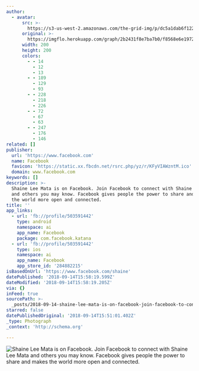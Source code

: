 ```yaml
---
author:
  - avatar:
      src: >-
        https://s3-us-west-2.amazonaws.com/the-grid-img/p/dc5a1dab6f122f0e4aef0251e592b21296567644.jpg
      original: >-
        https://imgflo.herokuapp.com/graph/2b2431f8e7ba7b0/f8568e6e19722c5aba2ea2e5f3529c35/noop.jpg?input=https%3A%2F%2Fscontent-iad3-1.xx.fbcdn.net%2Fv%2Ft1.0-1%2Fp200x200%2F22893993_10155266422086443_4432314865358964463_n.jpg%3F_nc_cat%3D0%26oh%3Deef30f4f058e17a6bd87e1388b09a338%26oe%3D5C1A66F9
      width: 200
      height: 200
      colors:
        - - 14
          - 12
          - 13
        - - 189
          - 129
          - 93
        - - 228
          - 218
          - 226
        - - 72
          - 67
          - 63
        - - 247
          - 176
          - 146
related: []
publisher:
  url: 'https://www.facebook.com'
  name: Facebook
  favicon: 'https://static.xx.fbcdn.net/rsrc.php/yz/r/KFyVIAWzntM.ico'
  domain: www.facebook.com
keywords: []
description: >-
  Shaine Lee Mata is on Facebook. Join Facebook to connect with Shaine Lee Mata
  and others you may know. Facebook gives people the power to share and makes
  the world more open and connected.
title: ''
app_links:
  - url: 'fb://profile/503591442'
    type: android
    namespace: ai
    app_name: Facebook
    package: com.facebook.katana
  - url: 'fb://profile/503591442'
    type: ios
    namespace: ai
    app_name: Facebook
    app_store_id: '284882215'
isBasedOnUrl: 'https://www.facebook.com/shaine'
datePublished: '2018-09-14T15:58:19.599Z'
dateModified: '2018-09-14T15:58:19.205Z'
via: {}
inFeed: true
sourcePath: >-
  _posts/2018-09-14-shaine-lee-mata-is-on-facebook-join-facebook-to-connect-wit.md
starred: false
datePublishedOriginal: '2018-09-14T15:51:01.402Z'
_type: Photograph
_context: 'http://schema.org'

---
```

![Shaine Lee Mata is on Facebook. Join Facebook to connect with Shaine Lee Mata and others you may know. Facebook gives people the power to share and makes the world more open and connected.](https://scontent-iad3-1.xx.fbcdn.net/v/t1.0-1/p200x200/22893993_10155266422086443_4432314865358964463_n.jpg?_nc_cat=0&oh=eef30f4f058e17a6bd87e1388b09a338&oe=5C1A66F9)
